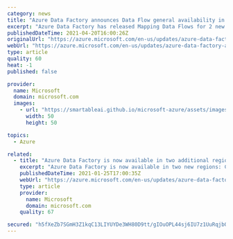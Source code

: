 ```yaml
---
category: news
title: "Azure Data Factory announces Data Flow general availability in two new Azure regions"
excerpt: "Azure Data Factory has released Mapping Data Flows for 2 new Azure regions: US Virgina Gov & US Arizona Gov"
publishedDateTime: 2021-04-20T16:00:26Z
originalUrl: "https://azure.microsoft.com/en-us/updates/azure-data-factory-announces-data-flow-general-availability-in-two-new-azure-regions/"
webUrl: "https://azure.microsoft.com/en-us/updates/azure-data-factory-announces-data-flow-general-availability-in-two-new-azure-regions/"
type: article
quality: 60
heat: -1
published: false

provider:
  name: Microsoft
  domain: microsoft.com
  images:
    - url: "https://smartableai.github.io/microsoft-azure/assets/images/organizations/microsoft.com-50x50.jpg"
      width: 50
      height: 50

topics:
  - Azure

related:
  - title: "Azure Data Factory is now available in two additional regions"
    excerpt: "Azure Data Factory is now available in two new regions: China North 2 and South India"
    publishedDateTime: 2021-01-25T17:00:35Z
    webUrl: "https://azure.microsoft.com/en-us/updates/azure-data-factory-is-now-available-in-two-new-regions/"
    type: article
    provider:
      name: Microsoft
      domain: microsoft.com
    quality: 67

secured: "h5fXeZb7SGmH3Z1kqC13LIYUYDe3WH80D9tt/gIOuOPL44sj6IU7z1UuRqjbOQgzyOBk4A0Ed3TXkSJiUT+UzvgFZ0yOK695pDcLiXA0ivGxHFecOX1WMys0e4+kRDGA6ttyLArMVY8kqcyYSMeNEPN8i2AWeaouHYtbcxppJqgYKT/CtE16++zG8pEZpfEFiAMw1mRugjnCHKnJcjAb3O6YD0XDHVusz8uvqsaGuH1ker9SF5EvUXFiMoeBbeI3CYOE4+OERfnfPK51UncivkpD8I3N3+0pov27ScW9x/Uc6pIMTs1YPVTq0Bz01hYTZnd/4M2iRCAAwpVvJ2DGiHuCsLpC7WDQB9KF45DNito=;C14RoBSpXEw8xQX/+5NKYw=="
---
```


